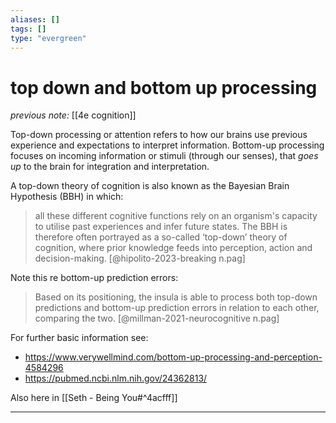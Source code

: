 ```yaml
---
aliases: []
tags: []
type: "evergreen"
---
```


# top down and bottom up processing

_previous note:_ [[4e cognition]]

Top-down processing or attention refers to how our brains use previous experience and expectations to interpret information. Bottom-up processing focuses on incoming information or stimuli (through our senses), that _goes up_ to the brain for integration and interpretation. 

A top-down theory of cognition is also known as the Bayesian Brain Hypothesis (BBH) in which:

> all these different cognitive functions rely on an organism's capacity to utilise past experiences and infer future states. The BBH is therefore often portrayed as a so-called ‘top-down’ theory of cognition, where prior knowledge feeds into perception, action and decision-making. [@hipolito-2023-breaking n.pag]

Note this re bottom-up prediction errors:

> Based on its positioning, the insula is able to process both top-down predictions and bottom-up prediction errors in relation to each other, comparing the two. [@millman-2021-neurocognitive n.pag]

For further basic information see:

- <https://www.verywellmind.com/bottom-up-processing-and-perception-4584296>
- <https://pubmed.ncbi.nlm.nih.gov/24362813/>

Also here in [[Seth - Being You#^4acfff]]

---





